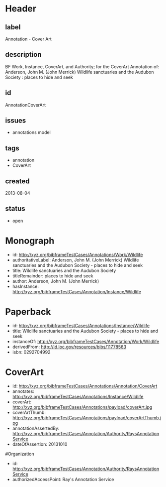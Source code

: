 # Header

## label

Annotation -  Cover Art 

## description

BF Work, Instance, CoverArt, and Authority; for the CoverArt Annotation of: Anderson, John M. (John Merrick) Wildlife sanctuaries and the Audubon Society : places to hide and seek

## id

AnnotationCoverArt

## issues

* annotations model


## tags

* annotation
* CoverArt

## created

2013-08-04

## status

* open

# Monograph 

* id: <http://xyz.org/bibframeTestCases/Annotations/Work/Wildlife>
* authoritativeLabel: Anderson, John M. (John Merrick) Wildlife sanctuaries and the Audubon Society - places to hide and seek
* title: Wildlife sanctuaries and the Audubon Society
* titleRemainder: places to hide and seek
* author: Anderson, John M. (John Merrick) 
* hasInstance: <http://xyz.org/bibframeTestCases/Annotation/Instance/Wildlife>


# Paperback 

* id: <http://xyz.org/bibframeTestCases/Annotations/Instance/Wildlife>
* title: Wildlife sanctuaries and the Audubon Society -  places to hide and seek
* instanceOf: <http://xyz.org/bibframeTestCases/Annotation/Work/Wildlife> 
* derivedFrom: <http://id.loc.gov/resources/bibs/11778563>
* isbn: 0292704992
 
# CoverArt

* id: <http://xyz.org/bibframeTestCases/Annotations/Annotation/CoverArt>
* annotates: <http://xyz.org/bibframeTestCases/Annotations/Instance/Wildlife> 
* coverArt:   <http://xyz.org/bibframeTestCases/Annotations/payload/coverArt.jpg>
* coverArtThumb: <http://xyz.org/bibframeTestCases/Annotations/payload/coverArtThumb.jpg>
* annotationAssertedBy: <http://xyz.org/bibframeTestCases/Annotation/Authority/RaysAnnotationService>
* dateOfAssertion: 20131010

#Organization
* id: <http://xyz.org/bibframeTestCases/Annotation/Authority/RaysAnnotationService>
* authorizedAccessPoint: Ray's Annotation Service

